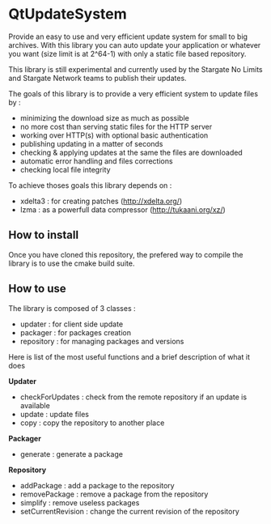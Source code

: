 QtUpdateSystem
==============

Provide an easy to use and very efficient update system for small to big archives.
With this library you can auto update your application or whatever you want (size limit is at 2^64-1) with only a static file based repository.

This library is still experimental and currently used by the Stargate No Limits and Stargate Network teams to publish their updates.

The goals of this library is to provide a very efficient system to update files by :
 - minimizing the download size as much as possible
 - no more cost than serving static files for the HTTP server
 - working over HTTP(s) with optional basic authentication
 - publishing updating in a matter of seconds
 - checking & applying updates at the same the files are downloaded
 - automatic error handling and files corrections
 - checking local file integrity

To achieve thoses goals this library depends on :
 - xdelta3 : for creating patches (http://xdelta.org/)
 - lzma : as a powerfull data compressor (http://tukaani.org/xz/)

How to install
--------------

Once you have cloned this repository, the prefered way to compile the library is to use the cmake build suite.

How to use
--------------

The library is composed of 3 classes :
 - updater : for client side update
 - packager : for packages creation
 - repository : for managing packages and versions

Here is list of the most useful functions and a brief description of what it does

**Updater**
 - checkForUpdates : check from the remote repository if an update is available
 - update : update files
 - copy : copy the repository to another place

**Packager**
 - generate : generate a package

**Repository**
 - addPackage : add a package to the repository
 - removePackage : remove a package from the repository
 - simplify : remove useless packages
 - setCurrentRevision : change the current revision of the repository
